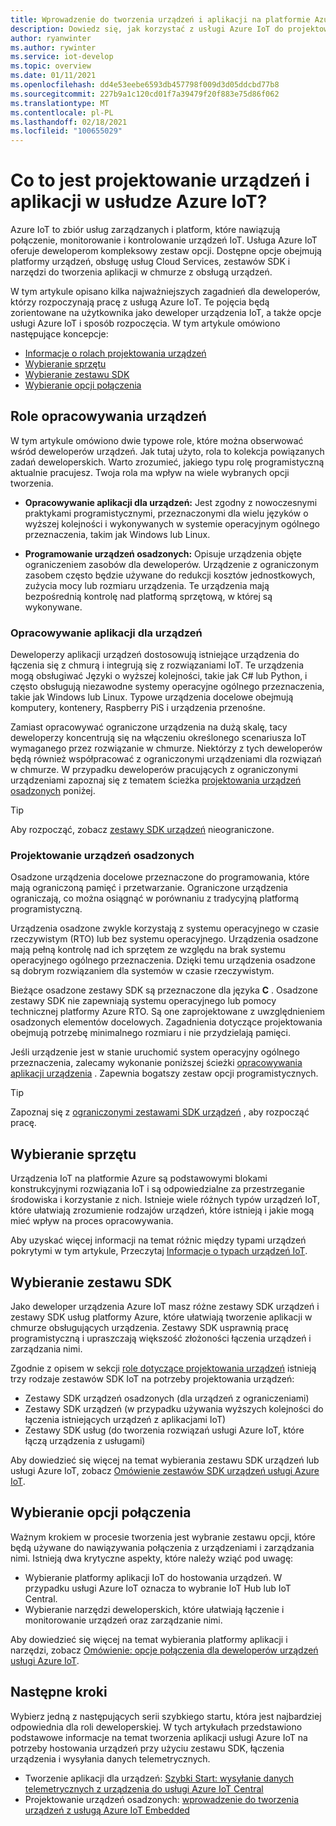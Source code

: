 ```yaml
---
title: Wprowadzenie do tworzenia urządzeń i aplikacji na platformie Azure IoT
description: Dowiedz się, jak korzystać z usługi Azure IoT do projektowania urządzeń osadzonych i kompilowania aplikacji w chmurze obsługujących urządzenia.
author: ryanwinter
ms.author: rywinter
ms.service: iot-develop
ms.topic: overview
ms.date: 01/11/2021
ms.openlocfilehash: dd4e53eebe6593db457798f009d3d05ddcbd77b8
ms.sourcegitcommit: 227b9a1c120cd01f7a39479f20f883e75d86f062
ms.translationtype: MT
ms.contentlocale: pl-PL
ms.lasthandoff: 02/18/2021
ms.locfileid: "100655029"
---
```

# <a name="what-is-azure-iot-device-and-application-development"></a>Co to jest projektowanie urządzeń i aplikacji w usłudze Azure IoT?

Azure IoT to zbiór usług zarządzanych i platform, które nawiązują połączenie, monitorowanie i kontrolowanie urządzeń IoT. Usługa Azure IoT oferuje deweloperom kompleksowy zestaw opcji. Dostępne opcje obejmują platformy urządzeń, obsługę usług Cloud Services, zestawów SDK i narzędzi do tworzenia aplikacji w chmurze z obsługą urządzeń.

W tym artykule opisano kilka najważniejszych zagadnień dla deweloperów, którzy rozpoczynają pracę z usługą Azure IoT. Te pojęcia będą zorientowane na użytkownika jako deweloper urządzenia IoT, a także opcje usługi Azure IoT i sposób rozpoczęcia. W tym artykule omówiono następujące koncepcje:
- [Informacje o rolach projektowania urządzeń](#device-development-roles)
- [Wybieranie sprzętu](#choosing-your-hardware)
- [Wybieranie zestawu SDK](#choosing-an-sdk)
- [Wybieranie opcji połączenia](#selecting-connection-options)

## <a name="device-development-roles"></a>Role opracowywania urządzeń
W tym artykule omówiono dwie typowe role, które można obserwować wśród deweloperów urządzeń. Jak tutaj użyto, rola to kolekcja powiązanych zadań deweloperskich. Warto zrozumieć, jakiego typu rolę programistyczną aktualnie pracujesz. Twoja rola ma wpływ na wiele wybranych opcji tworzenia.

* **Opracowywanie aplikacji dla urządzeń:** Jest zgodny z nowoczesnymi praktykami programistycznymi, przeznaczonymi dla wielu języków o wyższej kolejności i wykonywanych w systemie operacyjnym ogólnego przeznaczenia, takim jak Windows lub Linux.

* **Programowanie urządzeń osadzonych:** Opisuje urządzenia objęte ograniczeniem zasobów dla deweloperów. Urządzenie z ograniczonym zasobem często będzie używane do redukcji kosztów jednostkowych, zużycia mocy lub rozmiaru urządzenia. Te urządzenia mają bezpośrednią kontrolę nad platformą sprzętową, w której są wykonywane.

### <a name="device-application-development"></a>Opracowywanie aplikacji dla urządzeń
Deweloperzy aplikacji urządzeń dostosowują istniejące urządzenia do łączenia się z chmurą i integrują się z rozwiązaniami IoT. Te urządzenia mogą obsługiwać Języki o wyższej kolejności, takie jak C# lub Python, i często obsługują niezawodne systemy operacyjne ogólnego przeznaczenia, takie jak Windows lub Linux. Typowe urządzenia docelowe obejmują komputery, kontenery, Raspberry PiS i urządzenia przenośne. 

Zamiast opracowywać ograniczone urządzenia na dużą skalę, tacy deweloperzy koncentrują się na włączeniu określonego scenariusza IoT wymaganego przez rozwiązanie w chmurze. Niektórzy z tych deweloperów będą również współpracować z ograniczonymi urządzeniami dla rozwiązań w chmurze. W przypadku deweloperów pracujących z ograniczonymi urządzeniami zapoznaj się z tematem ścieżka [projektowania urządzeń osadzonych](#embedded-device-development) poniżej.

> [!TIP]
> Aby rozpocząć, zobacz [zestawy SDK urządzeń](about-iot-sdks.md#unconstrained-device-sdks) nieograniczone.

### <a name="embedded-device-development"></a>Projektowanie urządzeń osadzonych
Osadzone urządzenia docelowe przeznaczone do programowania, które mają ograniczoną pamięć i przetwarzanie. Ograniczone urządzenia ograniczają, co można osiągnąć w porównaniu z tradycyjną platformą programistyczną.

Urządzenia osadzone zwykle korzystają z systemu operacyjnego w czasie rzeczywistym (RTO) lub bez systemu operacyjnego. Urządzenia osadzone mają pełną kontrolę nad ich sprzętem ze względu na brak systemu operacyjnego ogólnego przeznaczenia. Dzięki temu urządzenia osadzone są dobrym rozwiązaniem dla systemów w czasie rzeczywistym.

Bieżące osadzone zestawy SDK są przeznaczone dla języka **C** . Osadzone zestawy SDK nie zapewniają systemu operacyjnego lub pomocy technicznej platformy Azure RTO. Są one zaprojektowane z uwzględnieniem osadzonych elementów docelowych. Zagadnienia dotyczące projektowania obejmują potrzebę minimalnego rozmiaru i nie przydzielają pamięci.

Jeśli urządzenie jest w stanie uruchomić system operacyjny ogólnego przeznaczenia, zalecamy wykonanie poniższej ścieżki [opracowywania aplikacji urządzenia](#device-application-development) . Zapewnia bogatszy zestaw opcji programistycznych.

> [!TIP]
> Zapoznaj się z [ograniczonymi zestawami SDK urządzeń](about-iot-sdks.md#constrained-device-sdks) , aby rozpocząć pracę.

## <a name="choosing-your-hardware"></a>Wybieranie sprzętu
Urządzenia IoT na platformie Azure są podstawowymi blokami konstrukcyjnymi rozwiązania IoT i są odpowiedzialne za przestrzeganie środowiska i korzystanie z nich. Istnieje wiele różnych typów urządzeń IoT, które ułatwiają zrozumienie rodzajów urządzeń, które istnieją i jakie mogą mieć wpływ na proces opracowywania.

Aby uzyskać więcej informacji na temat różnic między typami urządzeń pokrytymi w tym artykule, Przeczytaj [Informacje o typach urządzeń IoT](concepts-iot-device-types.md).

## <a name="choosing-an-sdk"></a>Wybieranie zestawu SDK
Jako deweloper urządzenia Azure IoT masz różne zestawy SDK urządzeń i zestawy SDK usług platformy Azure, które ułatwiają tworzenie aplikacji w chmurze obsługujących urządzenia. Zestawy SDK usprawnią pracę programistyczną i upraszczają większość złożoności łączenia urządzeń i zarządzania nimi. 

Zgodnie z opisem w sekcji [role dotyczące projektowania urządzeń](#device-development-roles) istnieją trzy rodzaje zestawów SDK IoT na potrzeby projektowania urządzeń:
- Zestawy SDK urządzeń osadzonych (dla urządzeń z ograniczeniami)
- Zestawy SDK urządzeń (w przypadku używania wyższych kolejności do łączenia istniejących urządzeń z aplikacjami IoT)
- Zestawy SDK usług (do tworzenia rozwiązań usługi Azure IoT, które łączą urządzenia z usługami)

Aby dowiedzieć się więcej na temat wybierania zestawu SDK urządzeń lub usługi Azure IoT, zobacz [Omówienie zestawów SDK urządzeń usługi Azure IoT](about-iot-sdks.md).

## <a name="selecting-connection-options"></a>Wybieranie opcji połączenia
Ważnym krokiem w procesie tworzenia jest wybranie zestawu opcji, które będą używane do nawiązywania połączenia z urządzeniami i zarządzania nimi. Istnieją dwa krytyczne aspekty, które należy wziąć pod uwagę:
- Wybieranie platformy aplikacji IoT do hostowania urządzeń. W przypadku usługi Azure IoT oznacza to wybranie IoT Hub lub IoT Central.
- Wybieranie narzędzi deweloperskich, które ułatwiają łączenie i monitorowanie urządzeń oraz zarządzanie nimi.

Aby dowiedzieć się więcej na temat wybierania platformy aplikacji i narzędzi, zobacz [Omówienie: opcje połączenia dla deweloperów urządzeń usługi Azure IoT](concepts-overview-connection-options.md).

## <a name="next-steps"></a>Następne kroki
Wybierz jedną z następujących serii szybkiego startu, która jest najbardziej odpowiednia dla roli deweloperskiej. W tych artykułach przedstawiono podstawowe informacje na temat tworzenia aplikacji usługi Azure IoT na potrzeby hostowania urządzeń przy użyciu zestawu SDK, łączenia urządzenia i wysyłania danych telemetrycznych.  
- Tworzenie aplikacji dla urządzeń:  [Szybki Start: wysyłanie danych telemetrycznych z urządzenia do usługi Azure IoT Central](quickstart-send-telemetry-python.md)
- Projektowanie urządzeń osadzonych: [wprowadzenie do tworzenia urządzeń z usługą Azure IoT Embedded](quickstart-device-development.md)
